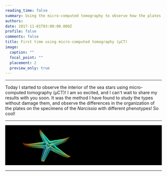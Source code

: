 ```yaml
---
reading_time: false
summary: Using the micro-computed tomography to observe how the plates that form the sea star body wall connect to each other and affect their phenotype.
authors:
date: 2017-11-01T03:00:00.000Z
profile: false
comments: false
title: First time using micro-computed tomography (μCT)
image:
  caption: ""
  focal_point: ""
  placement: 2
  preview_only: true
---
```


---

Today I started to observe the interior of the sea stars using micro-computed tomography (μCT)! I am so excited, and I can't wait to share my results with you soon. It was the method I have found to study the types without damage them, and observe the differences in the organization of the plates on the specimens of the _Narcissia_ with different phenotypes! So cool!  

---
![Micro Ct](https://raw.githubusercontent.com/rosanafcunha/rosanafcunha/master/static/media/Tomo.png "Tomografia")

---
